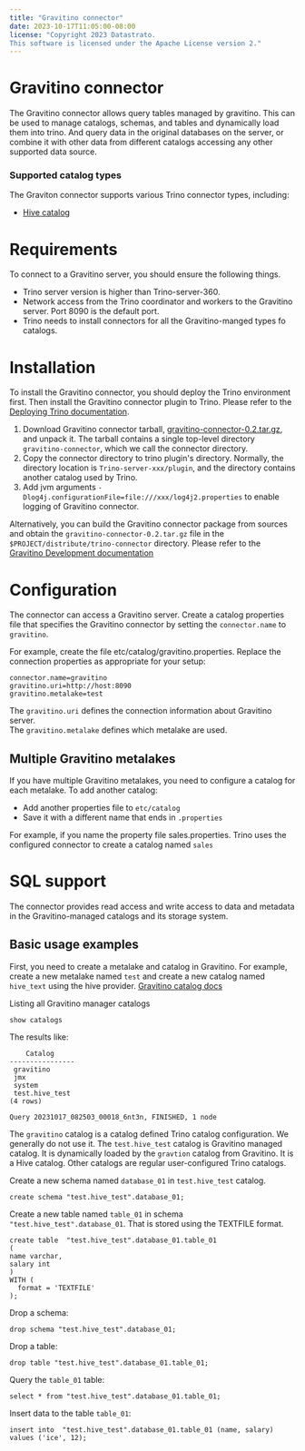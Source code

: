 ```yaml
---
title: "Gravitino connector"
date: 2023-10-17T11:05:00-08:00
license: "Copyright 2023 Datastrato.
This software is licensed under the Apache License version 2."
---
```

# Gravitino connector

The Gravitino connector allows query tables managed by gravitino. 
This can be used to manage catalogs, schemas, and tables and dynamically load them into trino. 
And query data in the original databases on the server, 
or combine it with other data from different catalogs accessing any other supported data source.

### Supported catalog types
The Graviton connector supports various Trino connector types, including:
- [Hive catalog]()

# Requirements

To connect to a Gravitino server, you should ensure the following things.
- Trino server version is higher than Trino-server-360.
- Network access from the Trino coordinator and workers to the Gravitino server. Port 8090 is the default port.
- Trino needs to install connectors for all the Gravitino-manged types fo catalogs.

# Installation

To install the Gravitino connector, you should deploy the Trino environment first.
Then install the Gravitino connector plugin to Trino.
Please refer to the [Deploying Trino documentation](https://trino.io/docs/current/installation/deployment.html).
1. Download Gravitino connector tarball, [gravitino-connector-0.2.tar.gz](), and unpack it. The tarball contains a single 
   top-level directory `gravitino-connector`, which we call the connector directory. 
2. Copy the connector directory to trino plugin's directory.
   Normally, the directory location is `Trino-server-xxx/plugin`, and the directory contains another catalog used by Trino.
3. Add jvm arguments `-Dlog4j.configurationFile=file:///xxx/log4j2.properties` to enable logging of Gravitino connector.

Alternatively,
you can build the Gravitino connector package from sources
and obtain the `gravitino-connector-0.2.tar.gz` file in the `$PROJECT/distribute/trino-connector` directory.
Please refer to the [Gravitino Development documentation]()

# Configuration

The connector can access a Gravitino server. Create a catalog properties file that specifies the Gravitino connector by setting the 
`connector.name` to `gravitino`.

For example, create the file etc/catalog/gravitino.properties. Replace the connection properties as appropriate for your setup:

```
connector.name=gravitino
gravitino.uri=http://host:8090
gravitino.metalake=test
```
The `gravitino.uri` defines the connection information about Gravitino server.  
The `gravitino.metalake` defines which metalake are used.

## Multiple Gravitino metalakes
If you have multiple Gravitino metalakes, you need to configure a catalog for each metalake. To add another catalog:
- Add another properties file to `etc/catalog`
- Save it with a different name that ends in `.properties`

For example, if you name the property file sales.properties. Trino uses the configured connector to create a catalog named `sales`

# SQL support
The connector provides read access and write access to data and metadata in the Gravitino-managed catalogs and its storage system.

## Basic usage examples
First, you need to create a metalake and catalog in Gravitino.
For example, create a new metalake named `test` and create a new catalog named `hive_text` using the hive provider. [Gravitino catalog docs]()

Listing all Gravitino manager catalogs
```
show catalogs
```
The results like:
```
    Catalog
----------------
 gravitino
 jmx
 system
 test.hive_test
(4 rows)

Query 20231017_082503_00018_6nt3n, FINISHED, 1 node
```

The `gravitino` catalog is a catalog defined Trino catalog configuration.
We generally do not use it.
The `test.hive_test` catalog is Gravitino managed catalog.
It is dynamically loaded by the `gravtion` catalog from Gravitino.
It is a Hive catalog.
Other catalogs are regular user-configured Trino catalogs.

Create a new schema named `database_01` in `test.hive_test` catalog.
```
create schema "test.hive_test".database_01;
```

Create a new table named `table_01` in schema `"test.hive_test".database_01`. That is stored using the TEXTFILE format.
```
create table  "test.hive_test".database_01.table_01
(
name varchar,
salary int
)
WITH (
  format = 'TEXTFILE'
);
```

Drop a schema:
```
drop schema "test.hive_test".database_01;
```

Drop a table:
```
drop table "test.hive_test".database_01.table_01;
```

Query the `table_01` table: 
```
select * from "test.hive_test".database_01.table_01;
```

Insert data to the table `table_01`:  
```
insert into  "test.hive_test".database_01.table_01 (name, salary) values ('ice', 12);
```





